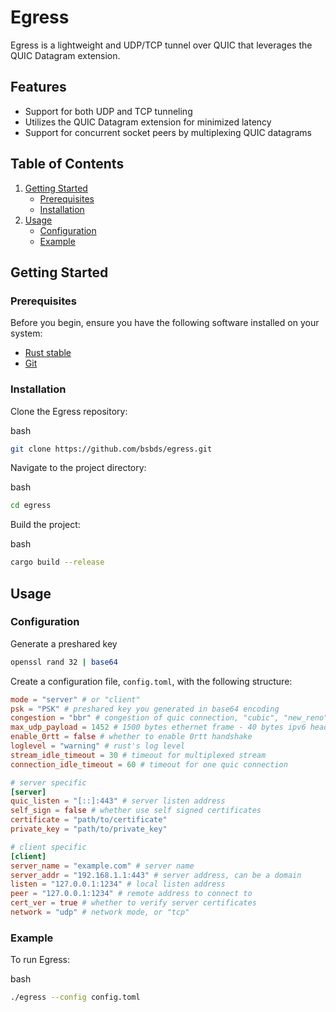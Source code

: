Egress
====

Egress is a lightweight and UDP/TCP tunnel over QUIC that leverages the QUIC Datagram extension.

Features
--------

* Support for both UDP and TCP tunneling
* Utilizes the QUIC Datagram extension for minimized latency
* Support for concurrent socket peers by multiplexing QUIC datagrams

Table of Contents
-----------------

1. [Getting Started](#getting-started)
   * [Prerequisites](#prerequisites)
   * [Installation](#installation)
2. [Usage](#usage)
   * [Configuration](#configuration)
   * [Example](#example)

Getting Started
---------------

### Prerequisites

Before you begin, ensure you have the following software installed on your system:

* [Rust stable](https://www.rust-lang.org/tools/install)
* [Git](https://git-scm.com/downloads)

### Installation

Clone the Egress repository:

bash

```bash
git clone https://github.com/bsbds/egress.git
```

Navigate to the project directory:

bash

```bash
cd egress
```

Build the project:

bash

```bash
cargo build --release
```

Usage
-----

### Configuration

Generate a preshared key

```bash
openssl rand 32 | base64
```

Create a configuration file, `config.toml`, with the following structure:

```toml
mode = "server" # or "client"
psk = "PSK" # preshared key you generated in base64 encoding
congestion = "bbr" # congestion of quic connection, "cubic", "new_reno" or "bbr"
max_udp_payload = 1452 # 1500 bytes ethernet frame - 40 bytes ipv6 header - 8 bytes UDP header, modify this for your usecase
enable_0rtt = false # whether to enable 0rtt handshake
loglevel = "warning" # rust's log level
stream_idle_timeout = 30 # timeout for multiplexed stream
connection_idle_timeout = 60 # timeout for one quic connection

# server specific
[server]
quic_listen = "[::]:443" # server listen address
self_sign = false # whether use self signed certificates
certificate = "path/to/certificate"
private_key = "path/to/private_key"

# client specific
[client]
server_name = "example.com" # server name
server_addr = "192.168.1.1:443" # server address, can be a domain
listen = "127.0.0.1:1234" # local listen address
peer = "127.0.0.1:1234" # remote address to connect to
cert_ver = true # whether to verify server certificates
network = "udp" # network mode, or "tcp"
```

### Example

To run Egress:

bash

```bash
./egress --config config.toml
```
